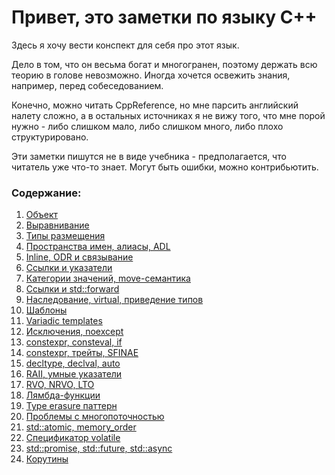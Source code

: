 # Привет, это заметки по языку C++

Здесь я хочу вести конспект для себя про этот язык.

Дело в том, что он весьма богат и многогранен, поэтому держать всю теорию в голове невозможно. Иногда хочется освежить знания, например, перед собеседованием.

Конечно, можно читать CppReference, но мне парсить английский налету сложно, а в остальных источниках я не вижу того, что мне порой нужно - либо слишком мало, либо слишком много, либо плохо структурировано.

Эти заметки пишутся не в виде учебника - предполагается, что читатель уже что-то знает. Могут быть ошибки, можно контрибьютить.


### Содержание:

1. [Объект](https://github.com/letstatt/cpp-notes/blob/main/01.%20object.md)
2. [Выравнивание](https://github.com/letstatt/cpp-notes/blob/main/02.%20alignment.md)
3. [Типы размещения](https://github.com/letstatt/cpp-notes/blob/main/03.%20storage%20duration.md)
4. [Пространства имен, алиасы, ADL](https://github.com/letstatt/cpp-notes/blob/main/04.%20namespaces%2C%20aliases%2C%20adl.md)
5. [Inline, ODR и связывание](https://github.com/letstatt/cpp-notes/blob/main/05.%20inline%2C%20ODR%20and%20linkage.md)
6. [Ссылки и указатели](https://github.com/letstatt/cpp-notes/blob/main/06.%20refs%20and%20pointers.md)
7. [Категории значений, move-семантика](https://github.com/letstatt/cpp-notes/blob/main/07.%20value%20categories%2C%20move.md)
8. [Ссылки и std::forward](https://github.com/letstatt/cpp-notes/blob/main/08.%20references%20and%20forward.md)
9. [Наследование, virtual, приведение типов](https://github.com/letstatt/cpp-notes/blob/main/09.%20inheritance%2C%20virtual%2C%20cast.md)
10. [Шаблоны](https://github.com/letstatt/cpp-notes/blob/main/10.%20templates.md)
11. [Variadic templates](https://github.com/letstatt/cpp-notes/blob/main/11.%20variadic%20templates.md)
12. [Исключения, noexcept](https://github.com/letstatt/cpp-notes/blob/main/12.%20exceptions%2C%20noexcept.md)
13. [constexpr, consteval, if](https://github.com/letstatt/cpp-notes/blob/main/13.%20constexpr%2C%20consteval%2C%20if.md)
14. [constexpr, трейты, SFINAE](https://github.com/letstatt/cpp-notes/blob/main/14.%20traits%2C%20SFINAE.md)
15. [decltype, declval, auto](https://github.com/letstatt/cpp-notes/blob/main/14.%20decltype%2C%20declval%2C%20auto.md)
16. [RAII, умные указатели](https://github.com/letstatt/cpp-notes/blob/main/15.%20RAII%2C%20smart%20pointers.md)
17. [RVO, NRVO, LTO](https://github.com/letstatt/cpp-notes/blob/main/16.%20RVO%2C%20NRVO%2C%20LTO.md)
18. [Лямбда-функции](https://github.com/letstatt/cpp-notes/blob/main/17.%20lambda.md)
19. [Type erasure паттерн](https://github.com/letstatt/cpp-notes/blob/main/18.%20type%20erasure%20pattern.md)
20. [Проблемы с многопоточностью](https://github.com/letstatt/cpp-notes/blob/main/19.%20threading%20problems.md)
21. [std::atomic, memory_order](https://github.com/letstatt/cpp-notes/blob/main/20.%20atomics%2C%20memory%20order.md)
22. [Спецификатор volatile](https://github.com/letstatt/cpp-notes/blob/main/21.%20volatile.md)
23. [std::promise, std::future, std::async](https://github.com/letstatt/cpp-notes/blob/main/22.%20promise%2C%20future%2C%20async.md)
24. [Корутины](https://github.com/letstatt/cpp-notes/blob/main/23.%20coroutines.md)
